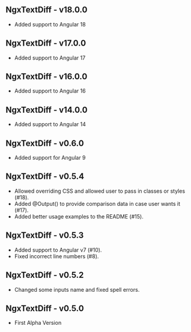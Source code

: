 ## NgxTextDiff - v18.0.0
* Added support to Angular 18

## NgxTextDiff - v17.0.0
* Added support to Angular 17

## NgxTextDiff - v16.0.0
* Added support to Angular 16

## NgxTextDiff - v14.0.0
* Added support to Angular 14

## NgxTextDiff - v0.6.0
* Added support for Angular 9

## NgxTextDiff - v0.5.4
* Allowed overriding CSS and allowed user to pass in classes or styles (#18).
* Added @Output() to provide comparison data in case user wants it (#17).
* Added better usage examples to the README (#15).

## NgxTextDiff - v0.5.3
* Added support to Angular v7 (#10).
* Fixed incorrect line numbers (#8).

## NgxTextDiff - v0.5.2
* Changed some inputs name and fixed spell errors.

## NgxTextDiff - v0.5.0
* First Alpha Version
